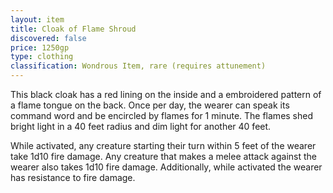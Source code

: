 ```yaml
---
layout: item
title: Cloak of Flame Shroud
discovered: false
price: 1250gp
type: clothing
classification: Wondrous Item, rare (requires attunement)
---
```

This black cloak has a red lining on the inside and a embroidered pattern of a flame tongue on the back. Once per day, the wearer can speak its command word and be encircled by flames for 1 minute. The flames shed bright light in a 40 feet radius and dim light for another 40 feet.

While activated, any creature starting their turn within 5 feet of the wearer take 1d10 fire damage. Any creature that makes a melee attack against the wearer also takes 1d10 fire damage. Additionally, while activated the wearer has resistance to fire damage.
